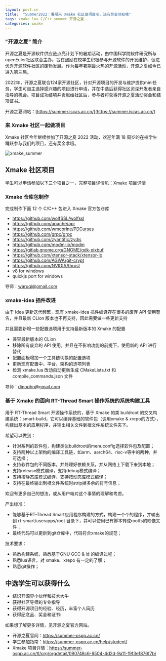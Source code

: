 ```yaml
---
layout: post.cn
title:  "Summer2022：暑期来 Xmake 社区做项目吧，还有奖金领取哦"
tags: xmake lua C/C++ summer 开源之夏
categories: xmake
---
```


### "开源之夏" 简介

开源之夏是开源软件供应链点亮计划下的暑期活动，由中国科学院软件研究所与openEuler社区联合主办，旨在鼓励在校学生积极参与开源软件的开发维护，促进优秀开源软件社区的蓬勃发展。作为每年暑期最火热的开源活动，开源之夏如今已进入第三届。

2022年，开源之夏联合124家开源社区，针对开源项目的开发与维护提供mini任务，学生可自主选择感兴趣的项目进行申请，并在中选后获得社区资深开发者亲自指导的机会。项目成功结项并贡献给社区后，参与者将获得开源之夏活动奖金和结项证书。

开源之夏网站：[https://summer.iscas.ac.cn/](https://summer.iscas.ac.cn/)

### 来 Xmake 社区一起做项目

Xmake 社区今年继续参加了开源之夏 2022 活动，欢迎年满 18 周岁的在校学生踊跃参与我们的项目，还有奖金拿哦。

![xmake_summer](https://tboox.org/static/img/xmake_summer.jpeg)

## Xmake 社区项目

学生可以申请参加以下三个项目之一，完整项目详情见：[Xmake 项目详情](https://summer-ospp.ac.cn/#/org/orgdetail/090748c6-6504-4d2d-9a11-f9f3e1876f7b/)






### Xmake 仓库包制作

完成制作下面 12 个 C/C++ 包进入 Xmake 官方包仓库

- https://github.com/wolfSSL/wolfssl
- https://github.com/apache/apr
- https://github.com/wmcbrine/PDCurses
- https://github.com/grpc/grpc
- https://github.com/zyantific/zydis
- https://github.com/modm-io/modm
- https://gitlab.gnome.org/GNOME/gdk-pixbuf
- https://github.com/xtensor-stack/xtensor-io
- https://github.com/AGWA/git-crypt
- https://github.com/NVIDIA/thrust
- v8 for windows
- quickjs port for windows

导师：waruqi@gmail.com

### xmake-idea 插件改进

由于 Idea 更新迭代频繁，现有 xmake-idea 插件编译存在很多的废弃 API 使用警告，并且最新 CLion 版本也不再支持，因此需要做一些更新支持

并且需要新增一些配置选项用于支持最新版本的 Xmake 的配置

- 兼容最新版本的 CLion
- 移除所有废弃的 API 使用，并且在不影响功能的前提下，使用新的 API 进行替代
- 配置面板增加一个工具链切换的配置选项
- 更新现有配置中，平台，架构的选项列表
- 检测 xmake.lua 改动自动更新生成 CMakeLists.txt 和 compile_commands.json 文件

导师：dinophp@gmail.com

### 基于 Xmake 的面向 RT-Thread Smart 操作系统的系统构建工具

用于 RT-Thread Smart 开源操作系统的，基于 Xmake 的类 buildroot 的交叉构建系统：smart-build，它可以编译基础的软件包（调用xmake & xrepo的方式），构建出基本的应用程序，并输出相关文件到根文件系统文件夹下。

希望可以做到：
- 针对系列的软件包，构建类似buildroot的menuconfig选择软件包及配置；
- 支持两种以上架构的编译工具链，如arm、aarch64、risc-v等中的两种，并可选择；
- 支持软件包的不同版本，并处理好依赖关系，并从网络上下载下来到本地；
- 支持release模式编译，支持debug模式编译；
- 支持按静态库模式编译，支持按动态库模式编译；
- 支持在最终输出到根文件系统时strip掉多余的符号信息；

欢迎有更多自己的想法，或从用户端对这个事情的理解和考虑。

产出标准：
- 能够基于RT-Thread Smart应用程序构建的方式，构建一个个的程序，并输出到 rt-smart/userapps/root 目录下，并可以使用已有脚本转成rootfs的映像文件；
- 最终代码可以更新到git仓库中，代码符合xmake的规范；

技术要求： 
- 熟悉构建系统，熟悉基于GNU GCC & ld 的编译过程；
- 熟悉lua语言，对 xmake、xrepo 有一定的了解；
- 熟悉git操作；

## 中选学生可以获得什么

 - 结识开源界小伙伴和技术大牛
 - 获得社区导师的专业指导
 - 获得开源项目的经验、经历，丰富个人简历
 - 获得纪念品、奖金和证书:

如果想了解更多详情，见开源之夏官方网站。

 - 开源之夏官网：https://summer-ospp.ac.cn/
 - 学生参加指南：https://summer-ospp.ac.cn/help/student/
 - Xmake 项目详情：https://summer-ospp.ac.cn/#/org/orgdetail/090748c6-6504-4d2d-9a11-f9f3e1876f7b/

